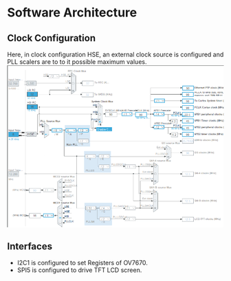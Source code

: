 # Software Architecture

## Clock Configuration
Here, in clock configuration HSE, an external clock source is configured and PLL scalers are to to it possible maximum values. 
![Clock Configuration](img/clock_conf.png)

## Interfaces
- I2C1 is configured to set Registers of OV7670. 
- SPI5 is configured to drive TFT LCD screen.  


